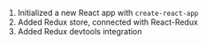 1. Initialized a new React app with `create-react-app`
2. Added Redux store, connected with React-Redux
3. Added Redux devtools integration
